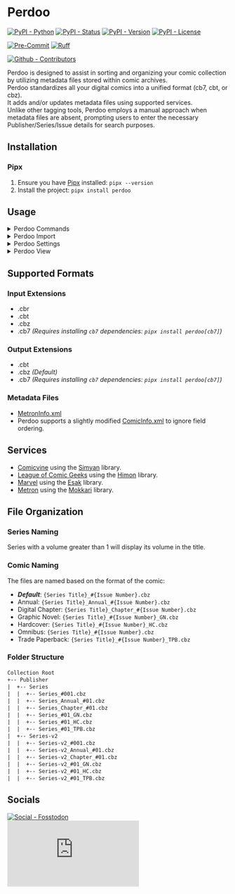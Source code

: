 # Perdoo

[![PyPI - Python](https://img.shields.io/pypi/pyversions/Perdoo.svg?logo=PyPI&label=Python&style=flat-square)](https://pypi.python.org/pypi/Perdoo/)
[![PyPI - Status](https://img.shields.io/pypi/status/Perdoo.svg?logo=PyPI&label=Status&style=flat-square)](https://pypi.python.org/pypi/Perdoo/)
[![PyPI - Version](https://img.shields.io/pypi/v/Perdoo.svg?logo=PyPI&label=Version&style=flat-square)](https://pypi.python.org/pypi/Perdoo/)
[![PyPI - License](https://img.shields.io/pypi/l/Perdoo.svg?logo=PyPI&label=License&style=flat-square)](https://opensource.org/licenses/MIT)

[![Pre-Commit](https://img.shields.io/badge/pre--commit-enabled-brightgreen?logo=pre-commit&style=flat-square)](https://github.com/pre-commit/pre-commit)
[![Ruff](https://img.shields.io/badge/ruff-enabled-brightgreen?logo=ruff&style=flat-square)](https://github.com/astral-sh/ruff)

[![Github - Contributors](https://img.shields.io/github/contributors/Buried-In-Code/Perdoo.svg?logo=Github&label=Contributors&style=flat-square)](https://github.com/Buried-In-Code/Perdoo/graphs/contributors)

Perdoo is designed to assist in sorting and organizing your comic collection by utilizing metadata files stored within comic archives.\
Perdoo standardizes all your digital comics into a unified format (cb7, cbt, or cbz).\
It adds and/or updates metadata files using supported services.\
Unlike other tagging tools, Perdoo employs a manual approach when metadata files are absent, prompting users to enter the necessary Publisher/Series/Issue details for search purposes.

## Installation

### Pipx

1. Ensure you have [Pipx](https://pipxproject.github.io/pipx/) installed: `pipx --version`
2. Install the project: `pipx install perdoo`

## Usage

<details><summary>Perdoo Commands</summary>

  ![`uv run Perdoo --help`](docs/img/perdoo-commands.svg)

</details>
<details><summary>Perdoo Import</summary>

  ![`uv run Perdoo import --help`](docs/img/perdoo-import.svg)

</details>
<details><summary>Perdoo Settings</summary>

  ![`uv run Perdoo settings --help`](docs/img/perdoo-settings.svg)

</details>
<details><summary>Perdoo View</summary>

  ![`uv run Perdoo view --help`](docs/img/perdoo-view.svg)

</details>

## Supported Formats

### Input Extensions

- .cbr
- .cbt
- .cbz
- .cb7 _(Requires installing `cb7` dependencies: `pipx install perdoo[cb7]`)_

### Output Extensions

- .cbt
- .cbz _(Default)_
- .cb7 _(Requires installing `cb7` dependencies: `pipx install perdoo[cb7]`)_

### Metadata Files

- [MetronInfo.xml](https://github.com/Metron-Project/metroninfo)
- Perdoo supports a slightly modified [ComicInfo.xml](https://github.com/anansi-project/comicinfo) to ignore field ordering.

## Services

- [Comicvine](https://comicvine.gamespot.com) using the [Simyan](https://github.com/Metron-Project/Simyan) library.
- [League of Comic Geeks](https://leagueofcomicgeeks.com) using the [Himon](https://github.com/Buried-In-Code/Himon) library.
- [Marvel](https://www.marvel.com/comics) using the [Esak](https://github.com/Metron-Project/Esak) library.
- [Metron](https://metron.cloud) using the [Mokkari](https://github.com/Metron-Project/Mokkari) library.

## File Organization

### Series Naming

Series with a volume greater than 1 will display its volume in the title.

### Comic Naming

The files are named based on the format of the comic:

- **_Default_**: `{Series Title}_#{Issue Number}.cbz`
- Annual: `{Series Title}_Annual_#{Issue Number}.cbz`
- Digital Chapter: `{Series Title}_Chapter_#{Issue Number}.cbz`
- Graphic Novel: `{Series Title}_#{Issue Number}_GN.cbz`
- Hardcover: `{Series Title}_#{Issue Number}_HC.cbz`
- Omnibus: `{Series Title}_#{Issue Number}.cbz`
- Trade Paperback: `{Series Title}_#{Issue Number}_TPB.cbz`

### Folder Structure

```
Collection Root
+-- Publisher
|  +-- Series
|  |  +-- Series_#001.cbz
|  |  +-- Series_Annual_#01.cbz
|  |  +-- Series_Chapter_#01.cbz
|  |  +-- Series_#01_GN.cbz
|  |  +-- Series_#01_HC.cbz
|  |  +-- Series_#01_TPB.cbz
|  +-- Series-v2
|  |  +-- Series-v2_#001.cbz
|  |  +-- Series-v2_Annual_#01.cbz
|  |  +-- Series-v2_Chapter_#01.cbz
|  |  +-- Series-v2_#01_GN.cbz
|  |  +-- Series-v2_#01_HC.cbz
|  |  +-- Series-v2_#01_TPB.cbz
```

## Socials

[![Social - Fosstodon](https://img.shields.io/badge/%40BuriedInCode-teal?label=Fosstodon&logo=mastodon&style=for-the-badge)](https://fosstodon.org/@BuriedInCode)\
[![Social - Matrix](https://img.shields.io/matrix/The-Dev-Environment:matrix.org?label=The-Dev-Environment&logo=matrix&style=for-the-badge)](https://matrix.to/#/#The-Dev-Environment:matrix.org)
